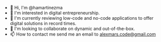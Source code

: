 - 👋 Hi, I'm @hamartinezma
- 👀 I'm interested in digital entrepreneurship.
- 🌱 I'm currently reviewing low-code and no-code applications to offer digital solutions in record times.
- 💞️ I'm looking to collaborate on dynamic and out-of-the-box.
- 📫 How to contact me send me an email to alexmars.code@gmail.com

<!---
hamartinezma/hamartinezma is a ✨ special ✨ repository because its `README.md` (this file) appears on your GitHub profile.
You can click the Preview link to take a look at your changes.
--->
